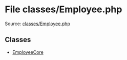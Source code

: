 File classes/Employee.php
=========

Source: [classes/Employee.php](https://github.com/PrestaShop/PrestaShop/blob/1.6.0.12/classes/Employee.php)


Classes
-------

* [EmployeeCore](class.EmployeeCore.md)

